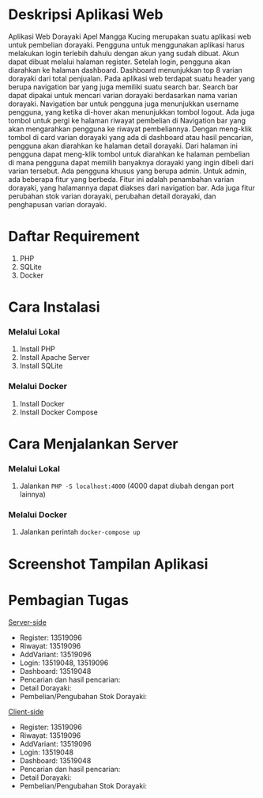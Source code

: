 # Deskripsi Aplikasi Web
Aplikasi Web Dorayaki Apel Mangga Kucing merupakan suatu aplikasi web untuk pembelian dorayaki. Pengguna untuk menggunakan aplikasi harus melakukan login terlebih dahulu dengan akun yang sudah dibuat. Akun dapat dibuat melalui halaman register. Setelah login, pengguna akan diarahkan ke halaman dashboard. Dashboard menunjukkan top 8 varian dorayaki dari total penjualan. Pada aplikasi web terdapat suatu header yang berupa navigation bar yang juga memiliki suatu search bar. Search bar dapat dipakai untuk mencari varian dorayaki berdasarkan nama varian dorayaki. Navigation bar untuk pengguna juga menunjukkan username pengguna, yang ketika di-hover akan menunjukkan tombol logout. Ada juga tombol untuk pergi ke halaman riwayat pembelian di Navigation bar yang akan mengarahkan pengguna ke riwayat pembeliannya. Dengan meng-klik tombol di card varian dorayaki yang ada di dashboard atau hasil pencarian, pengguna akan diarahkan ke halaman detail dorayaki. Dari halaman ini pengguna dapat meng-klik tombol untuk diarahkan ke halaman pembelian di mana pengguna dapat memilih banyaknya dorayaki yang ingin dibeli dari varian tersebut. Ada pengguna khusus yang berupa admin. Untuk admin, ada beberapa fitur yang berbeda. Fitur ini adalah penambahan varian dorayaki, yang halamannya dapat diakses dari navigation bar. Ada juga fitur perubahan stok varian dorayaki, perubahan detail dorayaki, dan penghapusan varian dorayaki.

# Daftar Requirement

1. PHP
2. SQLite
3. Docker

# Cara Instalasi
### Melalui Lokal
1. Install PHP
2. Install Apache Server
3. Install SQLite

### Melalui Docker
1. Install Docker
2. Install Docker Compose

# Cara Menjalankan Server
### Melalui Lokal
1. Jalankan `PHP -S localhost:4000` (4000 dapat diubah dengan port lainnya)

### Melalui Docker
1. Jalankan perintah `docker-compose up`

# Screenshot Tampilan Aplikasi

# Pembagian Tugas

<ins>Server-side</ins>

- Register: 13519096
- Riwayat: 13519096
- AddVariant: 13519096
- Login: 13519048, 13519096
- Dashboard: 13519048
- Pencarian dan hasil pencarian:
- Detail Dorayaki:
- Pembelian/Pengubahan Stok Dorayaki:

<ins>Client-side</ins>

- Register: 13519096
- Riwayat: 13519096
- AddVariant: 13519096
- Login: 13519048
- Dashboard: 13519048
- Pencarian dan hasil pencarian:
- Detail Dorayaki:
- Pembelian/Pengubahan Stok Dorayaki:
